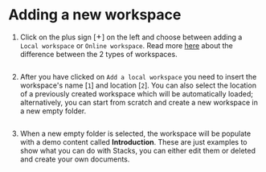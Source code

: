# Adding a new workspace

1. Click on the plus sign [<svg xmlns="http://www.w3.org/2000/svg" viewBox="0 0 20 20" width="12" height="12"><path fill-rule="evenodd" clip-rule="evenodd" d="M16,9h-5V4c0-0.55-0.45-1-1-1S9,3.45,9,4v5H4c-0.55,0-1,0.45-1,1 c0,0.55,0.45,1,1,1h5v5c0,0.55,0.45,1,1,1s1-0.45,1-1v-5h5c0.55,0,1-0.45,1-1C17,9.45,16.55,9,16,9z"/></svg>] on the left and choose between adding a `Local workspace` or `Online workspace`.  Read more [here](./what-is-a-workspace.md) about the difference between the 2 types of workspaces.

<img :src="$withBase('/assets/img/workspaces/adding_a_workspace.png')">

2. After you have clicked on `Add a local workspace` you need to insert the workspace's name [`1`] and location [`2`]. You can also select the location of a previously created workspace which will be automatically loaded; alternatively, you can start from scratch and create a new workspace in a new empty folder.

<img :src="$withBase('/assets/img/workspaces/adding_a_workspace_local_folder.png')">

3. When a new empty folder is selected, the workspace will be populate with a demo content called **Introduction**. These are just examples to show what you can do with Stacks, you can either edit them or deleted and create your own documents.

<img :src="$withBase('/assets/img/workspaces/adding_a_workspace_local_folder_new_folder.png')">